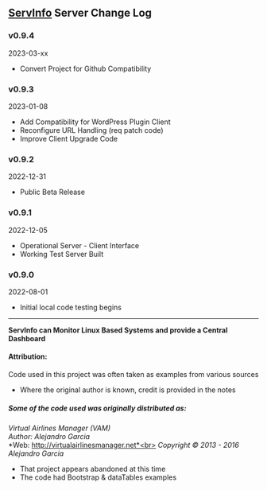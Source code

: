 ## [ServInfo](https://servinfo.elite-star-services.com/) Server Change Log

### v0.9.4
2023-03-xx

* Convert Project for Github Compatibility

### v0.9.3
2023-01-08

* Add Compatibility for WordPress Plugin Client
* Reconfigure URL Handling (req patch code)
* Improve Client Upgrade Code

### v0.9.2
2022-12-31

* Public Beta Release

### v0.9.1
2022-12-05

* Operational Server - Client Interface
* Working Test Server Built

### v0.9.0
2022-08-01

* Initial local code testing begins

---

**ServInfo can Monitor Linux Based Systems and provide a Central Dashboard**
#### Attribution:
Code used in this project was often taken as examples from various sources
* Where the original author is known, credit is provided in the notes

##### Some of the code used was originally distributed as:
*Virtual Airlines Manager (VAM)*<br>
*Author: Alejandro Garcia*<br>
*Web: http://virtualairlinesmanager.net*<br>
*Copyright © 2013 - 2016 Alejandro Garcia*<br>
* That project appears abandoned at this time
* The code had Bootstrap & dataTables examples